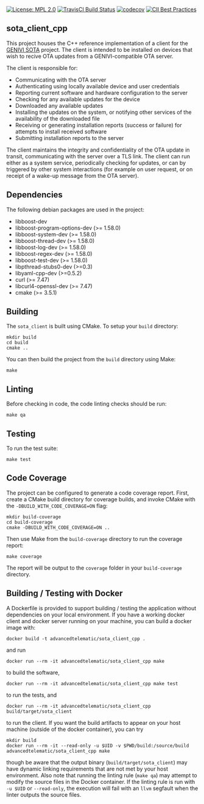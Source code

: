 [![License: MPL 2.0](https://img.shields.io/badge/License-MPL%202.0-brightgreen.svg)](https://opensource.org/licenses/MPL-2.0)
[![TravisCI Build Status](https://travis-ci.org/advancedtelematic/sota_client_cpp.svg?branch=master)](https://travis-ci.org/advancedtelematic/sota_client_cpp)
[![codecov](https://codecov.io/gh/advancedtelematic/sota_client_cpp/branch/master/graph/badge.svg)](https://codecov.io/gh/advancedtelematic/sota_client_cpp)
[![CII Best Practices](https://bestpractices.coreinfrastructure.org/projects/539/badge)](https://bestpractices.coreinfrastructure.org/projects/539)

sota_client_cpp
------

This project houses the C++ reference implementation of a client for the [GENIVI SOTA](https://github.com/advancedtelematic/rvi_sota_server) project. The client is intended to be installed on devices that wish to recive OTA updates from a GENIVI-compatible OTA server.

The client is responsible for:

 - Communicating with the OTA server
 - Authenticating using locally available device and user credentials
 - Reporting current software and hardware configuration to the server
 - Checking for any available updates for the device
 - Downloaded any available updates
 - Installing the updates on the system, or notifying other services of the availability of the downloaded file
 - Receiving or generating installation reports (success or failure) for attempts to install received software
 - Submitting installation reports to the server

The client maintains the integrity and confidentiality of the OTA update in transit, communicating with the server over a TLS link. The client can run either as a system service, periodically checking for updates, or can by triggered by other system interactions (for example on user request, or on receipt of a wake-up message from the OTA server).

Dependencies
------
The following debian packages are used in the project:

 - libboost-dev
 - libboost-program-options-dev (>= 1.58.0)
 - libboost-system-dev (>= 1.58.0)
 - libboost-thread-dev (>= 1.58.0)
 - libboost-log-dev (>= 1.58.0)
 - libboost-regex-dev (>= 1.58.0)
 - libboost-test-dev (>= 1.58.0)
 - libpthread-stubs0-dev (>=0.3)
 - libyaml-cpp-dev (>=0.5.2)
 - curl (>= 7.47)
 - libcurl4-openssl-dev (>= 7.47)
 - cmake (>= 3.5.1)

Building
------

The `sota_client` is built using CMake. To setup your `build` directory:

~~~
mkdir build
cd build
cmake ..
~~~

You can then build the project from the `build` directory using Make:

~~~
make
~~~

Linting
-----

Before checking in code, the code linting checks should be run:

~~~
make qa
~~~

Testing
-----

To run the test suite:

~~~
make test
~~~

Code Coverage
-----

The project can be configured to generate a code coverage report. First, create a CMake build directory for coverage builds, and invoke CMake with the `-DBUILD_WITH_CODE_COVERAGE=ON` flag:

~~~
mkdir build-coverage
cd build-coverage
cmake -DBUILD_WITH_CODE_COVERAGE=ON ..
~~~

Then use Make from the `build-coverage` directory to run the coverage report:

~~~
make coverage
~~~

The report will be output to the `coverage` folder in your `build-coverage` directory.

Building / Testing with Docker
-----

A Dockerfile is provided to support building / testing the application without dependencies on your local environment. If you have a working docker client and docker server running on your machine, you can build a docker image with:

~~~
docker build -t advancedtelematic/sota_client_cpp .
~~~

and run

~~~
docker run --rm -it advancedtelematic/sota_client_cpp make
~~~

to build the software,

~~~
docker run --rm -it advancedtelematic/sota_client_cpp make test
~~~

to run the tests, and

~~~
docker run --rm -it advancedtelematic/sota_client_cpp build/target/sota_client
~~~

to run the client. If you want the build artifacts to appear on your host machine (outside of the docker container), you can try

~~~
mkdir build
docker run --rm -it --read-only -u $UID -v $PWD/build:/source/build advancedtelematic/sota_client_cpp make
~~~

though be aware that the output binary (`build/target/sota_client`) may have dynamic linking requirements that are not met by your host environment. Also note that running the linting rule (`make qa`) may attempt to modify the source files in the Docker container. If the linting rule is run with `-u $UID` or `--read-only`, the execution will fail with an `llvm` segfault when the linter outputs the source files.
